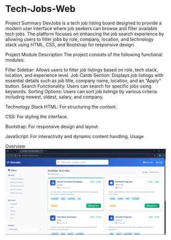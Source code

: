# Tech-Jobs-Web
Project Summary
DevJobs is a tech job listing board designed to provide a modern user interface where job seekers can browse and filter available tech jobs. The platform focuses on enhancing the job search experience by allowing users to filter jobs by role, company, location, and technology stack using HTML, CSS, and Bootstrap for responsive design.

Project Module Description
The project consists of the following functional modules:

Filter Sidebar: 
Allows users to filter job listings based on role, tech stack, location, and experience level.
Job Cards Section: Displays job listings with essential details such as job title, company name, location, and an “Apply” button.
Search Functionality: Users can search for specific jobs using keywords.
Sorting Options: Users can sort job listings by various criteria including newest, oldest, salary, and company.

Technology Stack
HTML: For structuring the content.

CSS: For styling the interface.

Bootstrap: For responsive design and layout.

JavaScript: For interactivity and dynamic content handling.
Usage


Overview  
![image alt](Sampleimg.png
)
